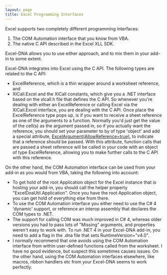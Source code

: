 ```yaml
---
layout: page
title: Excel Programming Interfaces
---
```


Excel supports two completely different programming interfaces: 
1. The COM Automation interface that you know from VBA.
2. The native C API described in the Excel XLL SDK. 

Excel-DNA allows you to use either approach, and to mix them in your 
add-in to some extent. 

Excel-DNA integrates into Excel using the C API. The following types are related to the C API: 
* ExcelReference, which is a thin wrapper around a worksheet reference, and 
* XlCall.Excel and the XlCall constants, which give you a .NET interface based on the xlcall.h file that defines the C API. So whenever you're dealing with either an ExcelReference or calling Excel via the XlCall.Excel interface, you are dealing with the C API. Once place the ExcelReference type pops up, is if you want to receive a sheet reference as one of the arguments to a function. Normally you'd just get the value of the cell(s) as the argument passed in, so if you actually want the reference, you should set your parameter to by of type 'object' and add a special attribute, [ExcelArgument(AllowReference=true)](ExcelArgument(AllowReference=true)), to indicate that a reference should be passed. With this attribute, function calls that are passed a sheet reference will be called in your code with an object of type ExcelReference, allowing you to make further calls to the C API with this reference. 

On the other hand, the COM Automation interface can be used from your add-in as you would from VBA, taking the following into account: 
* To get hold of the root Application object for the Excel instance that is hosting your add-in, you should call the helper property "ExcelDnaUtil.Application". Once you have the root Application object, you can get hold of everything else from there. 
* To use the COM Automation interface you either need to use the C# 4 'dynamic' support, or reference an interop assembly that declares the COM types to .NET. 
* The support for calling COM was much improved in C# 4, whereas older versions you had to pass lots of "Missing" arguments, and properties weren't easy to work with. To run .NET 4 in your Excel-DNA add-in, you need to add a flag in the .dna file that sets RuntimeVersion="v4.0". 
* I normally recommend that one avoids using the COM Automation interface from within user-defined functions called from the worksheet. I have no good evidence, but suspect this sometimes causes 
issues. On the other hand, using the COM Automation interfaces elsewhere, like macros, ribbon handlers etc from your Excel-DNA seems to work perfectly. 